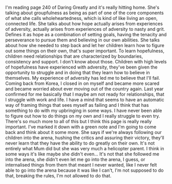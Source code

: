 I'm reading page 240 of Daring Greatly and it's really hitting home.
She's talking about groupfulness as being as part of one of the core components of what
she calls wholeheartedness, which is kind of like living an open, connected life.
She talks about how hope actually arises from experiences of adversity, actually arises
from experiences of adversity to nasty and grit.
Defines it as hope as a combination of setting goals, having the tenacity and perseverance
to pursue them and believing in our own abilities.
She talks about how she needed to step back and let her children learn how to figure out
some things on their own, that's super important.
To learn hopefulness, children need relationships that are characterized by boundaries, consistency
and support.
I don't know about those.
Children with high levels of hopefulness have experienced with adversity, they've been
given the opportunity to struggle and in doing that they learn how to believe in themselves.
My experience of adversity has led me to believe that I'll fail.
Coming back from Korea, I closed in on myself and became more scared and became worried
about ever moving out of the country again.
Last year confirmed for me basically that I maybe am not ready for relationships, that
I struggle with work and life.
I have a mind that seems to have an automatic way of framing things that sees myself as
failing and I think that has something to do with my upbringing in some ways.
I have never been able to figure out how to do things on my own and I really struggle
to even try.
There's so much more to all of this but I think this page is really really important.
I've marked it down with a green note and I'm going to come back and think about it
some more.
She says if we're always following our children into the arena, hushing the critics and assuring
their victory, they'll never learn that they have the ability to do greatly on their own.
It's not entirely what Mum did but she was very much a helicopter parent.
I think in some ways it's like maybe she didn't even...
It's not that she followed me into the arena, she didn't even let me go into the arena,
I guess, or internalised things from them that meant I never wanted, like I never felt
able to go into the arena because it was like I can't, I'm not supposed to do that, breaking
the rules, I'm not allowed to do that.
